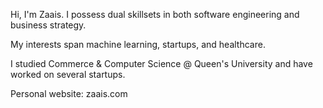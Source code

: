 
Hi, I'm Zaais. I possess dual skillsets in both software engineering and business strategy.

My interests span machine learning, startups, and healthcare.

I studied Commerce & Computer Science @ Queen's University and have worked on several startups.

Personal website: zaais.com
